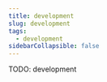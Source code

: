 ```yaml
---
title: development
slug: development
tags:
  - development
sidebarCollapsible: false
---
```


TODO: development